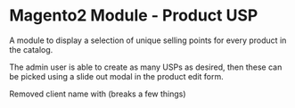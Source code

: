 # Magento2 Module - Product USP

A module to display a selection of unique selling points for every product in the catalog.

The admin user is able to create as many USPs as desired, then these can be picked
using a slide out modal in the product edit form.

Removed client name with <removed> (breaks a few things)
